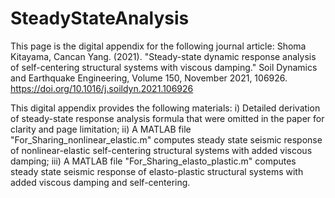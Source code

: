 # SteadyStateAnalysis

This page is the digital appendix for the following journal article:
Shoma Kitayama, Cancan Yang. (2021). "Steady-state dynamic response analysis of self-centering structural systems with viscous damping." Soil Dynamics and Earthquake Engineering, Volume 150, November 2021, 106926. https://doi.org/10.1016/j.soildyn.2021.106926

This digital appendix provides the following materials:
i) Detailed derivation of steady-state response analysis formula that were omitted in the paper for clarity and page limitation;
ii) A MATLAB file "For_Sharing_nonlinear_elastic.m" computes steady state seismic response of nonlinear-elastic self-centering structural systems with added viscous damping;
iii) A MATLAB file "For_Sharing_elasto_plastic.m" computes steady state seismic response of elasto-plastic structural systems with added viscous damping and self-centering.
